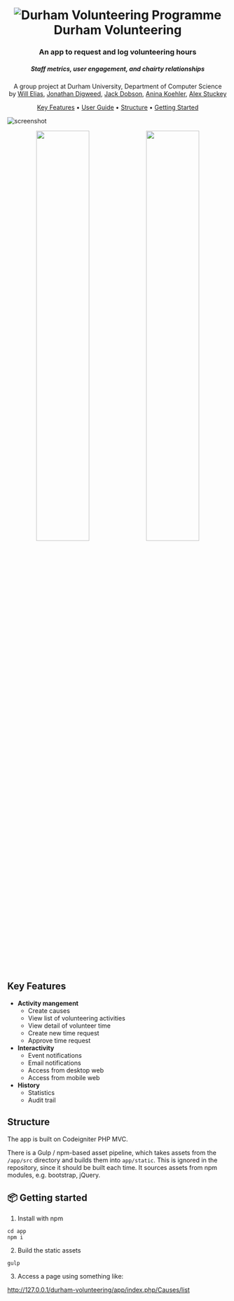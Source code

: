 <h1 align="center">
  <br>
  <img alt="Durham Volunteering Programme" title="Durham Volunteering Programme" src="../master/app/src/images/volunteering-programme-logo.svg">
  <br>
  Durham Volunteering
  <br>
</h1>

<h3 align="center">An app to request and log volunteering hours</h3>
<h5 align="center">Staff metrics, user engagement, and chairty relationships</h5>

<p align="center">
A group project at Durham University, Department of Computer Science<br>
by <a href="https://github.com/williamejelias">Will Elias</a>, <a href="https://github.com/JDiggers">Jonathan Digweed</a>, <a href="https://github.com/jackcbdobson">Jack Dobson</a>, <a href="https://github.com/AninaAntonie">Anina Koehler</a>, <a href="https://github.com/alexstuckey">Alex Stuckey</a>
</p>

<p align="center">
  <a href="#key-features">Key Features</a> •
  <a href="https://github.com/alexstuckey/durham-volunteering/files/2086204/team_8_userguide.pdf">User Guide</a> •
  <a href="#structure">Structure</a> •
  <a href="#-getting-started">Getting Started</a>
</p>

![screenshot](https://user-images.githubusercontent.com/238649/41183047-6e436280-6b70-11e8-831c-6b2dc49b49ca.png)

<p align="center">
<img src="https://user-images.githubusercontent.com/238649/41183049-6e7d36fe-6b70-11e8-86b8-91c424de9c37.png" width="49%"/> <img src="https://user-images.githubusercontent.com/238649/41183048-6e5fea40-6b70-11e8-95d0-4a08919ba481.png" width="49%"/> 
</p>

## Key Features

* **Activity mangement**
  * Create causes
  * View list of volunteering activities
  * View detail of volunteer time
  * Create new time request
  * Approve time request
* **Interactivity**
  * Event notifications
  * Email notifications
  * Access from desktop web
  * Access from mobile web
* **History**
  * Statistics
  * Audit trail


## Structure
The app is built on Codeigniter PHP MVC.

There is a Gulp / npm-based asset pipeline, which takes assets from the `/app/src` directory and builds them into `app/static`. This is ignored in the repository, since it should be built each time. It sources assets from npm modules, e.g. bootstrap, jQuery.


## 📦 Getting started
1. Install with npm

```shell
cd app
npm i
```

2. Build the static assets

```shell
gulp
```

3. Access a page using something like:

http://127.0.0.1/durham-volunteering/app/index.php/Causes/list
